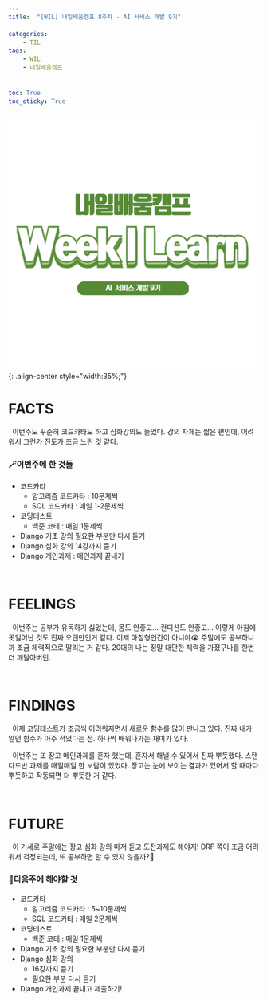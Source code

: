 ```yaml
---
title:  "[WIL] 내일배움캠프 8주차 - AI 서비스 개발 9기" 

categories: 
    - TIL
tags: 
    - WIL
    - 내일배움캠프


toc: True
toc_sticky: True
---
```


![TIL](/assets/images/WIL.png){: .align-center style="width:35%;"}

# FACTS
&nbsp; 이번주도 꾸준히 코드카타도 하고 심화강의도 들었다. 강의 자체는 짧은 편인데, 어려워서 그런가 진도가 조금 느린 것 같다.

<h3>🪄이번주에 한 것들</h3>

- 코드카타
  - 알고리즘 코드카타 : 10문제씩
  - SQL 코드카타 : 매일 1-2문제씩
- 코딩테스트
  - 백준 코테 : 매일 1문제씩
- Django 기초 강의 필요한 부분만 다시 듣기
- Django 심화 강의 14강까지 듣기
- Django 개인과제 : 메인과제 끝내기



<br>

# FEELINGS

&nbsp; 이번주는 공부가 유독하기 싫었는데, 몸도 안좋고... 컨디션도 안좋고... 이렇게 아침에 못일어난 것도 진짜 오랜만인거 같다. 이제 아침형인간이 아니야😭 주말에도 공부하니까 조금 체력적으로 딸리는 거 같다. 20대의 나는 정말 대단한 체력을 가졌구나를 한번 더 깨달아버린.

<br>

# FINDINGS

&nbsp; 이제 코딩테스트가 조금씩 어려워지면서 새로운 함수를 많이 만나고 있다. 진짜 내가 알던 함수가 아주 적었다는 점. 하나씩 배워나가는 재미가 있다.

&nbsp; 이번주는 또 장고 메인과제를 혼자 했는데, 혼자서 해낼 수 있어서 진짜 뿌듯했다. 스탠다드반 과제를 매일매일 한 보람이 있었다. 장고는 눈에 보이는 결과가 있어서 할 때마다 뿌듯하고 작동되면 더 뿌듯한 거 같다.

<br>

# FUTURE

&nbsp; 이 기세로 주말에는 장고 심화 강의 마저 듣고 도전과제도 해야지! DRF 쪽이 조금 어려워서 걱정되는데, 또 공부하면 할 수 있지 않을까?🤔

<h3>📝다음주에 해야할 것</h3>
  
- 코드카타
  - 알고리즘 코드카타 : 5~10문제씩
  - SQL 코드카타 : 매일 2문제씩
- 코딩테스트
  - 백준 코테 : 매일 1문제씩
- Django 기초 강의 필요한 부분만 다시 듣기
- Django 심화 강의 
  - 16강까지 듣기
  - 필요한 부분 다시 듣기
- Django 개인과제 끝내고 제출하기!
